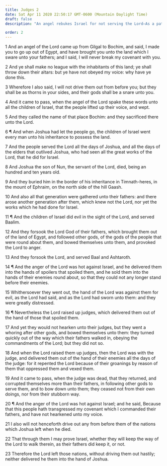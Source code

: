 ```yaml
---
title: Judges 2
date: Sat Apr 11 2020 22:50:17 GMT-0600 (Mountain Daylight Time)
draft: false
description: "An angel rebukes Israel for not serving the Lord—As a pattern of future events, a new generation arises that forsakes the Lord and serves Baal and Ashtaroth—The Lord is angry with the children of Israel and ceases to preserve them—He raises up judges to guide and lead them—The Canaanites are left in the land to test Israel."

order: 2
---
```

    
1 And an angel of the Lord came up from Gilgal to Bochim, and said, I made you to go up out of Egypt, and have brought you unto the land which I sware unto your fathers; and I said, I will never break my covenant with you.

2 And ye shall make no league with the inhabitants of this land; ye shall throw down their altars: but ye have not obeyed my voice: why have ye done this.

3 Wherefore I also said, I will not drive them out from before you; but they shall be as thorns in your sides, and their gods shall be a snare unto you.

4 And it came to pass, when the angel of the Lord spake these words unto all the children of Israel, that the people lifted up their voice, and wept.

5 And they called the name of that place Bochim: and they sacrificed there unto the Lord.

6 ¶ And when Joshua had let the people go, the children of Israel went every man unto his inheritance to possess the land.

7 And the people served the Lord all the days of Joshua, and all the days of the elders that outlived Joshua, who had seen all the great works of the Lord, that he did for Israel.

8 And Joshua the son of Nun, the servant of the Lord, died, being an hundred and ten years old.

9 And they buried him in the border of his inheritance in Timnath-heres, in the mount of Ephraim, on the north side of the hill Gaash.

10 And also all that generation were gathered unto their fathers: and there arose another generation after them, which knew not the Lord, nor yet the works which he had done for Israel.

11 ¶ And the children of Israel did evil in the sight of the Lord, and served Baalim.

12 And they forsook the Lord God of their fathers, which brought them out of the land of Egypt, and followed other gods, of the gods of the people that were round about them, and bowed themselves unto them, and provoked the Lord to anger.

13 And they forsook the Lord, and served Baal and Ashtaroth.

14 ¶ And the anger of the Lord was hot against Israel, and he delivered them into the hands of spoilers that spoiled them, and he sold them into the hands of their enemies round about, so that they could not any longer stand before their enemies.

15 Whithersoever they went out, the hand of the Lord was against them for evil, as the Lord had said, and as the Lord had sworn unto them: and they were greatly distressed.

16 ¶ Nevertheless the Lord raised up judges, which delivered them out of the hand of those that spoiled them.

17 And yet they would not hearken unto their judges, but they went a whoring after other gods, and bowed themselves unto them: they turned quickly out of the way which their fathers walked in, obeying the commandments of the Lord; but they did not so.

18 And when the Lord raised them up judges, then the Lord was with the judge, and delivered them out of the hand of their enemies all the days of the judge: for it repented the Lord because of their groanings by reason of them that oppressed them and vexed them.

19 And it came to pass, when the judge was dead, that they returned, and corrupted themselves more than their fathers, in following other gods to serve them, and to bow down unto them; they ceased not from their own doings, nor from their stubborn way.

20 ¶ And the anger of the Lord was hot against Israel; and he said, Because that this people hath transgressed my covenant which I commanded their fathers, and have not hearkened unto my voice.

21 I also will not henceforth drive out any from before them of the nations which Joshua left when he died.

22 That through them I may prove Israel, whether they will keep the way of the Lord to walk therein, as their fathers did keep it, or not.

23 Therefore the Lord left those nations, without driving them out hastily; neither delivered he them into the hand of Joshua.
